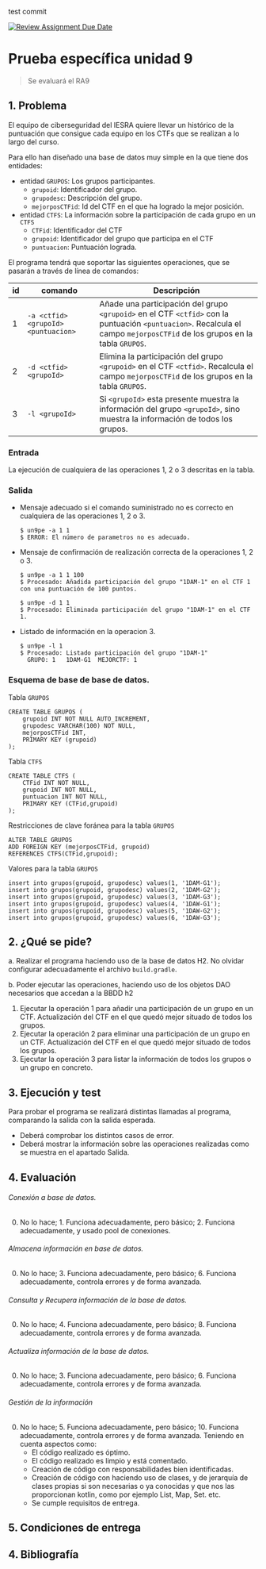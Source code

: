 test commit

[![Review Assignment Due Date](https://classroom.github.com/assets/deadline-readme-button-24ddc0f5d75046c5622901739e7c5dd533143b0c8e959d652212380cedb1ea36.svg)](https://classroom.github.com/a/LfU-44nj)
# Prueba específica unidad 9

> Se evaluará el RA9


## 1. Problema
El equipo de ciberseguridad del IESRA quiere llevar un histórico de la puntuación que consigue cada equipo en los CTFs que se realizan a lo largo del curso.

Para ello han diseñado una base de datos muy simple en la que tiene dos entidades:
- entidad `GRUPOS`: Los grupos participantes.
    - `grupoid`: Identificador del grupo.
    - `grupodesc`: Descripción del grupo.
    - `mejorposCTFid`: Id del CTF en el que ha logrado la mejor posición.
- entidad `CTFS`: La información sobre la participación de cada grupo en un `CTFS`
    - `CTFid`: Identificador del CTF
    - `grupoid`: Identificador del grupo que participa en el CTF
    - `puntuacion`: Puntuación lograda.

El programa tendrá que soportar las siguientes operaciones, que se pasarán a través de línea de comandos:

| id | **comando**                       	| **Descripción**                                                                    	|
|---|-----------------------------------	|------------------------------------------------------------------------------------	|
| 1 | `-a <ctfid> <grupoId> <puntuacion>` 	| Añade una participación del grupo `<grupoid>` en el CTF `<ctfid>` con la puntuación `<puntuacion>`. Recalcula el campo `mejorposCTFid` de los grupos en la tabla `GRUPOS`. |
| 2 | `-d <ctfid> <grupoId>`              	| Elimina la participación del grupo `<grupoid>` en el CTF `<ctfid>`. Recalcula el campo `mejorposCTFid` de los grupos en la tabla `GRUPOS`. |
| 3 | `-l <grupoId>`              	        | Si `<grupoId>` esta presente muestra la información del grupo `<grupoId>`, sino muestra la información de todos los grupos.    |

### Entrada
La ejecución de cualquiera de las operaciones 1, 2 o 3 descritas en la tabla. 

### Salida
- Mensaje adecuado si el comando suministrado no es correcto en cualquiera de las operaciones 1, 2 o 3.
  ```
  $ un9pe -a 1 1 
  $ ERROR: El número de parametros no es adecuado.
  ```
- Mensaje de confirmación de realización correcta de la operaciones 1, 2 o 3. 
  ```
  $ un9pe -a 1 1 100
  $ Procesado: Añadida participación del grupo "1DAM-1" en el CTF 1 con una puntuación de 100 puntos.
  ```
  
  ```
  $ un9pe -d 1 1
  $ Procesado: Eliminada participación del grupo "1DAM-1" en el CTF 1.
  ```

- Listado de información en la operacion 3.
  ```
  $ un9pe -l 1
  $ Procesado: Listado participación del grupo "1DAM-1"
    GRUPO: 1   1DAM-G1  MEJORCTF: 1
  ```

### Esquema de base de base de datos.

Tabla `GRUPOS`
```
CREATE TABLE GRUPOS (
    grupoid INT NOT NULL AUTO_INCREMENT,
    grupodesc VARCHAR(100) NOT NULL,
    mejorposCTFid INT,
    PRIMARY KEY (grupoid)
);
```

Tabla `CTFS`
```
CREATE TABLE CTFS (
    CTFid INT NOT NULL,
    grupoid INT NOT NULL,
    puntuacion INT NOT NULL,
    PRIMARY KEY (CTFid,grupoid)
);
```

Restricciones de clave foránea para la tabla `GRUPOS`
```
ALTER TABLE GRUPOS
ADD FOREIGN KEY (mejorposCTFid, grupoid)
REFERENCES CTFS(CTFid,grupoid);
```

Valores para la tabla `GRUPOS`
```
insert into grupos(grupoid, grupodesc) values(1, '1DAM-G1');
insert into grupos(grupoid, grupodesc) values(2, '1DAM-G2');
insert into grupos(grupoid, grupodesc) values(3, '1DAM-G3');
insert into grupos(grupoid, grupodesc) values(4, '1DAW-G1');
insert into grupos(grupoid, grupodesc) values(5, '1DAW-G2');
insert into grupos(grupoid, grupodesc) values(6, '1DAW-G3');
```

## 2. ¿Qué se pide?

a. Realizar el programa haciendo uso de la base de datos H2. No olvidar configurar adecuadamente el archivo `build.gradle`.

b. Poder ejecutar las operaciones, haciendo uso de los objetos DAO necesarios que accedan a la BBDD h2

1. Ejecutar la operación 1 para añadir una participación de un grupo en un CTF. Actualización del CTF en el que quedó mejor situado de todos los grupos. 
2. Ejecutar la operación 2 para eliminar una participación de un grupo en un CTF. Actualización del CTF en el que quedó mejor situado de todos los grupos.
3. Ejecutar la operación 3 para listar la información de todos los grupos o un grupo en concreto.

## 3. Ejecución y test
Para probar el programa se realizará distintas llamadas al programa, comparando la salida con la salida esperada.
- Deberá comprobar los distintos casos de error. 
- Deberá mostrar la información sobre las operaciones realizadas como se muestra en el apartado Salida.

## 4. Evaluación




###### Conexión a base de datos.
0. No lo hace; 1. Funciona adecuadamente, pero básico; 2. Funciona adecuadamente, y usado pool de conexiones.
###### Almacena información en base de datos. 
0. No lo hace; 3. Funciona adecuadamente, pero básico; 6. Funciona adecuadamente, controla errores y de forma avanzada.
###### Consulta y Recupera información de la base de datos.
0. No lo hace; 4. Funciona adecuadamente, pero básico; 8. Funciona adecuadamente, controla errores y de forma avanzada.
###### Actualiza información de la base de datos.
0. No lo hace; 3. Funciona adecuadamente, pero básico; 6. Funciona adecuadamente, controla errores y de forma avanzada.
###### Gestión de la información
0. No lo hace; 5. Funciona adecuadamente, pero básico; 10. Funciona adecuadamente, controla errores y de forma avanzada. Teniendo en cuenta aspectos como:
    - El código realizado es óptimo.
    - El código realizado es limpio y está comentado. 
    - Creación de código con responsabilidades bien identificadas.
    - Creación de código con haciendo uso de clases, y de jerarquía de clases propias si son necesarias o ya conocidas y que nos las proporcionan kotlin, como por ejemplo List, Map, Set. etc.
    - Se cumple requisitos de entrega.

## 5. Condiciones de entrega

## 4. Bibliografía
